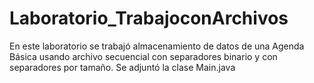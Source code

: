 # Laboratorio_TrabajoconArchivos
En este laboratorio se trabajó almacenamiento de datos de una Agenda Básica usando archivo secuencial con separadores binario y con separadores por tamaño.
Se adjuntó la clase Main.java
